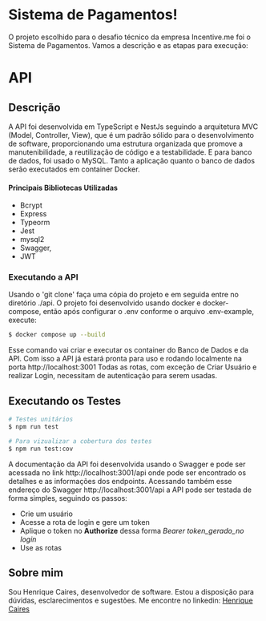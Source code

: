 # Sistema de Pagamentos!

O projeto escolhido para o desafio técnico da empresa Incentive.me foi o Sistema de Pagamentos. Vamos a descrição e as etapas para execução: 


# API

## Descrição

A API foi desenvolvida em TypeScript e NestJs seguindo a arquitetura MVC (Model, Controller, View), que é um padrão sólido para o desenvolvimento de software, proporcionando uma estrutura organizada que promove a manutenibilidade, a reutilização de código e a testabilidade. E para banco de dados, foi usado o MySQL. Tanto a aplicação quanto o banco de dados serão executados em container Docker.

#### Principais Bibliotecas Utilizadas

- Bcrypt
- Express
- Typeorm
- Jest
- mysql2
- Swagger,
- JWT



### Executando a API

Usando o 'git clone' faça uma cópia do projeto e em seguida entre no diretório ./api.
O projeto foi desenvolvido usando docker e docker-compose, então após configurar o .env conforme o arquivo .env-example, execute:
```bash
$ docker compose up --build
```

Esse comando vai criar e executar os container do Banco de Dados e da API. Com isso a API já estará pronta para uso e rodando localmente na porta http://localhost:3001
Todas as rotas, com exceção de Criar Usuário e realizar Login, necessitam de autenticação para serem usadas.

## Executando os Testes

```bash
# Testes unitários
$ npm run test

# Para vizualizar a cobertura dos testes
$ npm run test:cov
```

A documentação da API foi desenvolvida usando o Swagger e pode ser acessada no link http://localhost:3001/api onde pode ser encontrado os detalhes e as informações dos endpoints.
Acessando também esse endereço do Swagger http://localhost:3001/api a API pode ser testada de forma simples, seguindo os passos:

- Crie um usuário
- Acesse a rota de login e gere um token
- Aplique o token no **Authorize** dessa forma *Bearer token_gerado_no login*
- Use as rotas


## Sobre mim

Sou Henrique Caires, desenvolvedor de software. Estou a disposição para dúvidas, esclarecimentos e sugestões. Me encontre no linkedin: [Henrique Caires](https://www.linkedin.com/in/henrique-caires)
